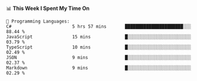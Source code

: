 <!--START_SECTION:waka-->
📊 **This Week I Spent My Time On** 

```text
💬 Programming Languages: 
C#                       5 hrs 57 mins       ██████████████████████░░░   88.44 % 
JavaScript               15 mins             █░░░░░░░░░░░░░░░░░░░░░░░░   03.79 % 
TypeScript               10 mins             █░░░░░░░░░░░░░░░░░░░░░░░░   02.49 % 
JSON                     9 mins              █░░░░░░░░░░░░░░░░░░░░░░░░   02.37 % 
Markdown                 9 mins              █░░░░░░░░░░░░░░░░░░░░░░░░   02.29 % 
```


<!--END_SECTION:waka-->
